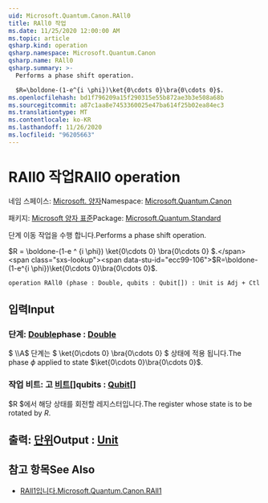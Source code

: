 ```yaml
---
uid: Microsoft.Quantum.Canon.RAll0
title: RAll0 작업
ms.date: 11/25/2020 12:00:00 AM
ms.topic: article
qsharp.kind: operation
qsharp.namespace: Microsoft.Quantum.Canon
qsharp.name: RAll0
qsharp.summary: >-
  Performs a phase shift operation.

  $R=\boldone-(1-e^{i \phi})\ket{0\cdots 0}\bra{0\cdots 0}$.
ms.openlocfilehash: bd1f796209a15f290315e55b872ae3b3e508a68b
ms.sourcegitcommit: a87c1aa8e7453360025e47ba614f25b02ea84ec3
ms.translationtype: MT
ms.contentlocale: ko-KR
ms.lasthandoff: 11/26/2020
ms.locfileid: "96205663"
---
```

# <a name="rall0-operation"></a><span data-ttu-id="ecc99-102">RAll0 작업</span><span class="sxs-lookup"><span data-stu-id="ecc99-102">RAll0 operation</span></span>

<span data-ttu-id="ecc99-103">네임 스페이스: [Microsoft. 양자](xref:Microsoft.Quantum.Canon)</span><span class="sxs-lookup"><span data-stu-id="ecc99-103">Namespace: [Microsoft.Quantum.Canon](xref:Microsoft.Quantum.Canon)</span></span>

<span data-ttu-id="ecc99-104">패키지: [Microsoft 양자 표준](https://nuget.org/packages/Microsoft.Quantum.Standard)</span><span class="sxs-lookup"><span data-stu-id="ecc99-104">Package: [Microsoft.Quantum.Standard](https://nuget.org/packages/Microsoft.Quantum.Standard)</span></span>


<span data-ttu-id="ecc99-105">단계 이동 작업을 수행 합니다.</span><span class="sxs-lookup"><span data-stu-id="ecc99-105">Performs a phase shift operation.</span></span>

<span data-ttu-id="ecc99-106">$R = \boldone-(1-e ^ {i \phi}) \ket{0\cdots 0} \bra{0\cdots 0} $.</span><span class="sxs-lookup"><span data-stu-id="ecc99-106">$R=\boldone-(1-e^{i \phi})\ket{0\cdots 0}\bra{0\cdots 0}$.</span></span>

```qsharp
operation RAll0 (phase : Double, qubits : Qubit[]) : Unit is Adj + Ctl
```


## <a name="input"></a><span data-ttu-id="ecc99-107">입력</span><span class="sxs-lookup"><span data-stu-id="ecc99-107">Input</span></span>

### <a name="phase--double"></a><span data-ttu-id="ecc99-108">단계: [Double](xref:microsoft.quantum.lang-ref.double)</span><span class="sxs-lookup"><span data-stu-id="ecc99-108">phase : [Double](xref:microsoft.quantum.lang-ref.double)</span></span>

<span data-ttu-id="ecc99-109">$ \\\A$ 단계는 $ \ket{0\cdots 0} \bra{0\cdots 0} $ 상태에 적용 됩니다.</span><span class="sxs-lookup"><span data-stu-id="ecc99-109">The phase $\phi$ applied to state $\ket{0\cdots 0}\bra{0\cdots 0}$.</span></span>


### <a name="qubits--qubit"></a><span data-ttu-id="ecc99-110">작업 비트: 고 [비트](xref:microsoft.quantum.lang-ref.qubit)[]</span><span class="sxs-lookup"><span data-stu-id="ecc99-110">qubits : [Qubit](xref:microsoft.quantum.lang-ref.qubit)[]</span></span>

<span data-ttu-id="ecc99-111">$R $에서 해당 상태를 회전할 레지스터입니다.</span><span class="sxs-lookup"><span data-stu-id="ecc99-111">The register whose state is to be rotated by $R$.</span></span>



## <a name="output--unit"></a><span data-ttu-id="ecc99-112">출력: [단위](xref:microsoft.quantum.lang-ref.unit)</span><span class="sxs-lookup"><span data-stu-id="ecc99-112">Output : [Unit](xref:microsoft.quantum.lang-ref.unit)</span></span>



## <a name="see-also"></a><span data-ttu-id="ecc99-113">참고 항목</span><span class="sxs-lookup"><span data-stu-id="ecc99-113">See Also</span></span>

- [<span data-ttu-id="ecc99-114">RAll1입니다.</span><span class="sxs-lookup"><span data-stu-id="ecc99-114">Microsoft.Quantum.Canon.RAll1</span></span>](xref:Microsoft.Quantum.Canon.RAll1)